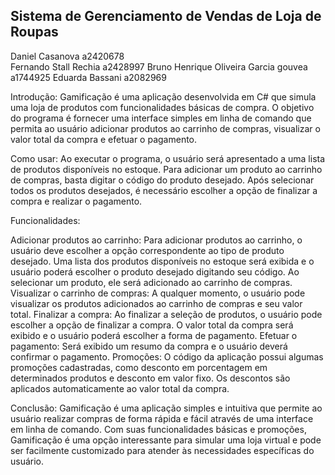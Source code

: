 ## Sistema de Gerenciamento de Vendas de Loja de Roupas


Daniel Casanova                        a2420678  
Fernando Stall Rechia                  a2428997
Bruno Henrique Oliveira Garcia gouvea  a1744925
Eduarda Bassani                        a2082969

Introdução:
Gamificação é uma aplicação desenvolvida em C# que simula uma loja de produtos com funcionalidades básicas de compra. O objetivo do programa é fornecer uma interface simples em linha de comando que permita ao usuário adicionar produtos ao carrinho de compras, visualizar o valor total da compra e efetuar o pagamento.

Como usar:
Ao executar o programa, o usuário será apresentado a uma lista de produtos disponíveis no estoque. Para adicionar um produto ao carrinho de compras, basta digitar o código do produto desejado. Após selecionar todos os produtos desejados, é necessário escolher a opção de finalizar a compra e realizar o pagamento.

Funcionalidades:

Adicionar produtos ao carrinho: Para adicionar produtos ao carrinho, o usuário deve escolher a opção correspondente ao tipo de produto desejado. Uma lista dos produtos disponíveis no estoque será exibida e o usuário poderá escolher o produto desejado digitando seu código. Ao selecionar um produto, ele será adicionado ao carrinho de compras.
Visualizar o carrinho de compras: A qualquer momento, o usuário pode visualizar os produtos adicionados ao carrinho de compras e seu valor total.
Finalizar a compra: Ao finalizar a seleção de produtos, o usuário pode escolher a opção de finalizar a compra. O valor total da compra será exibido e o usuário poderá escolher a forma de pagamento.
Efetuar o pagamento: Será exibido um resumo da compra e o usuário deverá confirmar o pagamento.
Promoções:
O código da aplicação possui algumas promoções cadastradas, como desconto em porcentagem em determinados produtos e desconto em valor fixo. Os descontos são aplicados automaticamente ao valor total da compra.

Conclusão:
Gamificação é uma aplicação simples e intuitiva que permite ao usuário realizar compras de forma rápida e fácil através de uma interface em linha de comando. Com suas funcionalidades básicas e promoções, Gamificação é uma opção interessante para simular uma loja virtual e pode ser facilmente customizado para atender às necessidades específicas do usuário.

